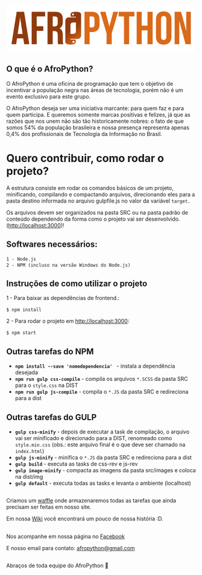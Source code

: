 ![AfroPython Logo](AfroPython_brand.png "AfroPython")

## O que é o AfroPython?
O AfroPython é uma oficina de programação que tem o objetivo de incentivar a população negra nas áreas de tecnologia, porém não é um evento exclusivo para este grupo.

O AfroPython deseja ser uma iniciativa marcante: para quem faz e para quem participa. E queremos somente marcas positivas e felizes, já que as razões que nos unem não são tão historicamente nobres: o fato de que somos 54% da população brasileira e nossa presença representa apenas 0,4% dos profissionais de Tecnologia da Informação no Brasil.

##

# Quero contribuir, como rodar o projeto?

A estrutura consiste em rodar os comandos básicos de um projeto, minificando, compilando e compactando arquivos, direcionando eles para a pasta destino informada no arquivo gulpfile.js no valor da variável ``target.``

Os arquivos devem ser organizados na pasta SRC ou na pasta padrão de conteúdo dependendo da forma como o projeto vai ser desenvolvido.
([http://localhost:3000](http://localhost:3000))!

## Softwares necessários:

```
1 - Node.js
2 - NPM (incluso na versão Windows do Node.js)
```

## Instruções de como utilizar o projeto

1 - Para baixar as dependências de frontend.:

```
$ npm install
```

2 - Para rodar o projeto em [http://localhost:3000](http://localhost:3000):

```
$ npm start
```

## Outras tarefas do NPM

* **`npm install --save 'nomedependencia' `** - instala a dependência desejada
* **`npm run gulp css-compile`** - compila os arquivos ``*.SCSS`` da pasta SRC para o ``style.css`` na DIST
* **`npm run gulp js-compile`** - compila o ``*.JS`` da pasta SRC e redireciona para a dist

## Outras tarefas do GULP

* **`gulp css-minify`** - depois de executar a task de compilação, o arquivo vai ser minificado e direcionado para a DIST, renomeado como ``style.min.css`` (obs.: este arquivo final é o que deve ser chamado na ``index.html``)
* **`gulp js-minify`** - minifica o ``*.JS`` da pasta SRC e redireciona para a dist
* **`gulp build`** - executa as tasks de css-rev e js-rev
* **`gulp image-minify`** - compacta as imagens da pasta src/images e coloca na dist/img
* **`gulp default`** - executa todas as tasks e levanta o ambiente (localhost)

##

Criamos um [waffle](https://waffle.io/AfroPython/afropython-site) onde armazenaremos todas as tarefas que ainda precisam ser feitas em nosso site.


Em nossa [Wiki](https://github.com/AfroPython/afropython-site/wiki) você encontrará um pouco de nossa história :D.

##

Nos acompanhe em nossa página no [Facebook](https://www.facebook.com/AfroPython/)

E nosso email para contato: afropython@gmail.com

##

Abraços de toda equipe do AfroPython :yellow_heart:
